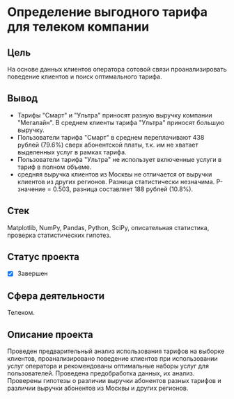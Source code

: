 # Определение выгодного тарифа для телеком компании

## Цель
На основе данных клиентов оператора сотовой связи проанализировать поведение клиентов и поиск оптимального тарифа.
## Вывод
- Тарифы "Смарт" и "Ультра" приносят разную выручку компании "Мегалайн". В среднем клиенты тарифа "Ультра" приносят большую выручку.
- Пользователи тарифа "Смарт" в среднем переплачивают 438 рублей (79.6%) сверх абонентской платы, т.к. им не хватает выделенных услуг в рамках тарифа.
- Пользователи тарифа "Ультра" не использует включенные услуги в тариф в полном объеме.
- средняя выручка клиентов из Москвы не отличается от выручки клиентов из других регионов. Разница статистически незначима. Р-значение = 0.503, разница составляет 188 рублей (10.8%).
## Стек
Matplotlib, NumPy, Pandas, Python, SciPy, описательная статистика, проверка статистических гипотез.
## Статус проекта
- [x] Завершен
## Сфера деятельности
Телеком.
## Описание проекта
Проведен предварительный анализ использования тарифов на выборке клиентов, проанализировано поведение клиентов при использовании услуг оператора и рекомендованы оптимальные наборы услуг для пользователей. Проведена предобработка данных, их анализ. Проверены гипотезы о различии выручки абонентов разных тарифов и различии выручки абонентов из Москвы и других регионов.
